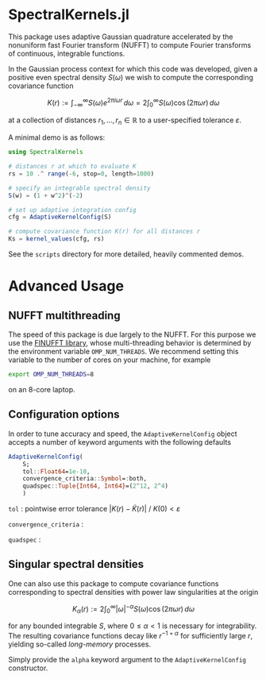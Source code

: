 # SpectralKernels.jl

This package uses adaptive Gaussian quadrature accelerated by the nonuniform
fast Fourier transform (NUFFT) to compute Fourier transforms of continuous,
integrable functions. 

In the Gaussian process context for which this code was developed, given a
positive even spectral density $S(\omega)$ we wish to compute the corresponding
covariance function
```math
K(r) 
:= \int_{-\infty}^\infty S(\omega) e^{2\pi i\omega r} \, d\omega
= 2\int_0^\infty S(\omega) \cos(2\pi\omega r) \, d\omega
```
at a collection of distances $r_1, \dots, r_n \in \mathbb{R}$ to a
user-specified tolerance $\varepsilon$. 

A minimal demo is as follows:
```julia
using SpectralKernels

# distances r at which to evaluate K
rs = 10 .^ range(-6, stop=0, length=1000) 

# specify an integrable spectral density
S(w) = (1 + w^2)^(-2)

# set up adaptive integration config
cfg = AdaptiveKernelConfig(S)

# compute covariance function K(r) for all distances r
Ks = kernel_values(cfg, rs)
```
See the `scripts` directory for more detailed, heavily commented demos. 

# Advanced Usage

## NUFFT multithreading

The speed of this package is due largely to the NUFFT. For this purpose we use
the [FINUFFT library](https://finufft.readthedocs.io/), whose multi-threading
behavior is determined by the environment variable `OMP_NUM_THREADS`. We
recommend setting this variable to the number of cores on your machine, for
example
```bash
export OMP_NUM_THREADS=8
``` 
on an 8-core laptop. 

## Configuration options

In order to tune accuracy and speed, the `AdaptiveKernelConfig` object accepts a
number of keyword arguments with the following defaults
```julia
AdaptiveKernelConfig(
    S; 
    tol::Float64=1e-10, 
    convergence_criteria::Symbol=:both,
    quadspec::Tuple{Int64, Int64}=(2^12, 2^4)
    )
```

`tol` : pointwise error tolerance $|K(r) - \widetilde{K}(r)| \ / \ K(0) <
\varepsilon$

`convergence_criteria` : 

`quadspec` :

## Singular spectral densities

One can also use this package to compute covariance functions corresponding to spectral densities
with power law singularities at the origin
```math
K_\alpha(r) 
:= 2\int_0^\infty |\omega|^{-\alpha} S(\omega) \cos(2\pi\omega r) \, d\omega
```
for any bounded integrable $S$, where $0 \leq \alpha < 1$ is necessary for
integrability. The resulting covariance functions decay like $r^{-1+\alpha}$ for
sufficiently large $r$, yielding so-called *long-memory* processes.

Simply provide the `alpha` keyword argument to the `AdaptiveKernelConfig` constructor.